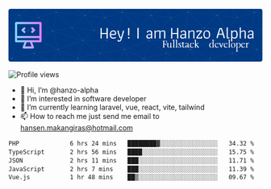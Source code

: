 ![Header](./github-header-image.png)

![Profile views](https://gpvc.arturio.dev/hanzo-alpha)

- 👋 Hi, I’m @hanzo-alpha
- 👀 I’m interested in software developer
- 🌱 I’m currently learning laravel, vue, react, vite, tailwind
- 📫 How to reach me just send me email to hansen.makangiras@hotmail.com 

<!---
hanzo-alpha/hanzo-alpha is a ✨ special ✨ repository because its `README.md` (this file) appears on your GitHub profile.
You can click the Preview link to take a look at your changes.
--->

<!--START_SECTION:waka-->

```txt
PHP              6 hrs 24 mins   ████████▓░░░░░░░░░░░░░░░░   34.32 %
TypeScript       2 hrs 56 mins   ████░░░░░░░░░░░░░░░░░░░░░   15.75 %
JSON             2 hrs 11 mins   ███░░░░░░░░░░░░░░░░░░░░░░   11.71 %
JavaScript       2 hrs 7 mins    ███░░░░░░░░░░░░░░░░░░░░░░   11.39 %
Vue.js           1 hr 48 mins    ██▒░░░░░░░░░░░░░░░░░░░░░░   09.67 %
```

<!--END_SECTION:waka-->
